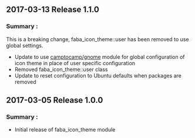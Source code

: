 ## 2017-03-13 Release 1.1.0
### Summary :

This is a breaking change, faba_icon_theme::user has been removed to use global settings.

* Update to use [camptocamp/gnome](https://github.com/camptocamp/puppet-gnome) module for global configuration of icon theme in place of user specific configuration
* Removed faba_icon_theme::user class
* Update to reset configuration to Ubuntu defaults when packages are removed

## 2017-03-05 Release 1.0.0
### Summary :

* Initial release of faba_icon_theme module
